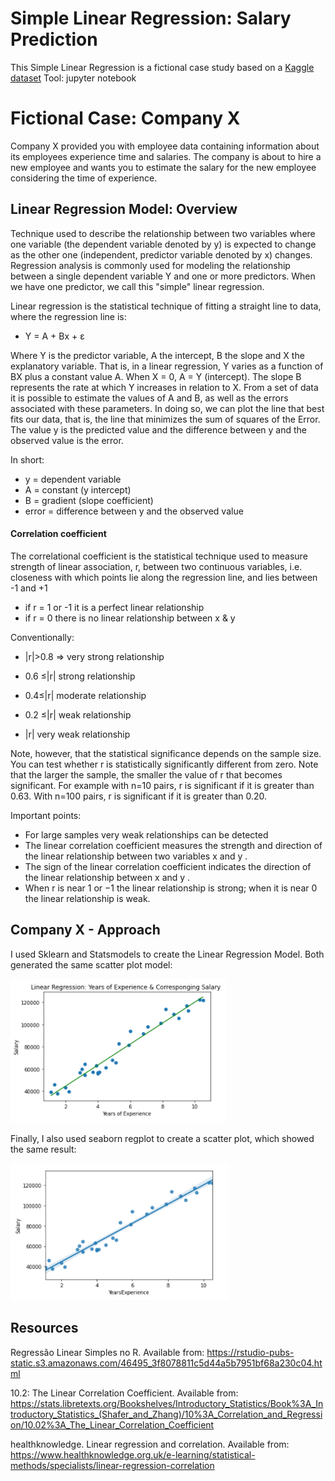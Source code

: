 # Simple Linear Regression: Salary Prediction

This Simple Linear Regression is a fictional case study based on a [Kaggle dataset](https://www.kaggle.com/karthickveerakumar/salary-data-simple-linear-regression)
Tool: jupyter notebook

# Fictional Case: Company X

Company X provided you with employee data containing information about its employees experience time and salaries. The company is about to hire a new employee and wants you to estimate the salary for the new employee considering the time of experience.

## Linear Regression Model: Overview

Technique used to describe the relationship between two variables where one variable (the dependent variable denoted by y) is expected to change as the other one (independent,  predictor variable denoted by x) changes. Regression analysis is commonly used for modeling the relationship between a single dependent variable Y and one or more predictors.  When we have one predictor, we call this "simple" linear regression.

Linear regression is the statistical technique of fitting a straight line to data, where the regression line is: 
* Y = A + Bx + ε 
 
Where Y is the predictor variable, A the intercept, B the slope and X the explanatory variable. That is, in a linear regression, Y varies as a function of BX plus a constant value A. When X = 0, A = Y (intercept). The slope B represents the rate at which Y increases in relation to X. From a set of data it is possible to estimate the values of A and B, as well as the errors associated with these parameters. In doing so, we can plot the line that best fits our data, that is, the line that minimizes the sum of squares of the Error.  The value y is the predicted value and the difference between y and the observed value is the error.

In short:

* y = dependent variable
* A = constant (y intercept) 
* B = gradient (slope coefficient)
* error = difference between y and the observed value 

#### Correlation coefficient

The correlational coefficient is the statistical technique used to measure strength of linear association, r, between two continuous variables, i.e. closeness with which points lie along the regression line, and lies between -1 and +1

* if r = 1 or -1 it is a perfect linear relationship
* if r = 0 there is no linear relationship between x & y

Conventionally:

* |r|>0.8 => very strong relationship

 * 0.6 ≤|r| strong relationship

* 0.4≤|r| moderate relationship

* 0.2 ≤|r| weak relationship

* |r| very weak relationship

Note, however, that the statistical significance depends on the sample size. You can test whether r is statistically significantly different from zero. Note that the larger the sample, the smaller the value of r that becomes significant. For example with n=10 pairs, r is significant if it is greater than 0.63. With n=100 pairs, r is significant if it is greater than 0.20.

Important points:

* For large samples very weak relationships can be detected
* The linear correlation coefficient measures the strength and direction of the linear relationship between two variables  x  and  y .
* The sign of the linear correlation coefficient indicates the direction of the linear relationship between  x  and  y .
* When  r  is near  1  or  −1  the linear relationship is strong; when it is near  0  the linear relationship is weak.

## Company X - Approach

I used Sklearn and Statsmodels to create the Linear Regression Model. Both generated the same scatter plot model: 

![print](linear_regression_sklearn_statsmodels.PNG)

Finally, I also used seaborn regplot to create a scatter plot, which showed the same result:

![print](linear_regression_regplot.PNG)

 

## Resources 

Regressão Linear Simples no R. Available from: https://rstudio-pubs-static.s3.amazonaws.com/46495_3f8078811c5d44a5b7951bf68a230c04.html

10.2: The Linear Correlation Coefficient. Available from: https://stats.libretexts.org/Bookshelves/Introductory_Statistics/Book%3A_Introductory_Statistics_(Shafer_and_Zhang)/10%3A_Correlation_and_Regression/10.02%3A_The_Linear_Correlation_Coefficient

healthknowledge. Linear regression and correlation. Available from: https://www.healthknowledge.org.uk/e-learning/statistical-methods/specialists/linear-regression-correlation


